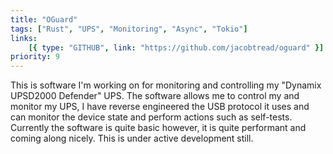 ```yaml
---
title: "OGuard"
tags: ["Rust", "UPS", "Monitoring", "Async", "Tokio"]
links:
    [{ type: "GITHUB", link: "https://github.com/jacobtread/oguard" }]
priority: 9
---
```


This is software I'm working on for monitoring and controlling my "Dynamix UPSD2000 Defender" UPS. The software allows me
to control my and monitor my UPS, I have reverse engineered the USB protocol it uses and can monitor the device state and
perform actions such as self-tests. Currently the software is quite basic however, it is quite performant and coming along
nicely. This is under active development still.